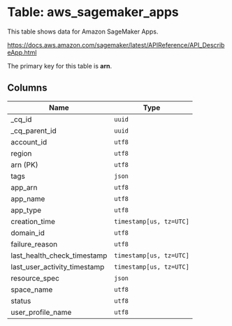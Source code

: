 # Table: aws_sagemaker_apps

This table shows data for Amazon SageMaker Apps.

https://docs.aws.amazon.com/sagemaker/latest/APIReference/API_DescribeApp.html

The primary key for this table is **arn**.

## Columns

| Name          | Type          |
| ------------- | ------------- |
|_cq_id|`uuid`|
|_cq_parent_id|`uuid`|
|account_id|`utf8`|
|region|`utf8`|
|arn (PK)|`utf8`|
|tags|`json`|
|app_arn|`utf8`|
|app_name|`utf8`|
|app_type|`utf8`|
|creation_time|`timestamp[us, tz=UTC]`|
|domain_id|`utf8`|
|failure_reason|`utf8`|
|last_health_check_timestamp|`timestamp[us, tz=UTC]`|
|last_user_activity_timestamp|`timestamp[us, tz=UTC]`|
|resource_spec|`json`|
|space_name|`utf8`|
|status|`utf8`|
|user_profile_name|`utf8`|